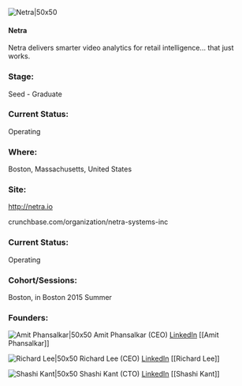 

![Netra|50x50](https://apimg.techstars.com/connect/images/image_files/55e0c2aaa93e9fcf1e000005/original/Netra.jpg)

#### Netra
Netra delivers smarter video analytics for retail intelligence... that just works.

### Stage: 
Seed - Graduate 

### Current Status: 
Operating

### Where:
Boston, Massachusetts, United States

### Site:
http://netra.io



crunchbase.com/organization/netra-systems-inc

### Current Status: 
Operating

### Cohort/Sessions: 
Boston, in Boston 2015 Summer

### Founders: 

![Amit Phansalkar|50x50](https://apimg.techstars.com/connect/images/image_files/5567353b883a9c0a3b00001a/original/Amit.jpg) Amit Phansalkar (CEO) [LinkedIn](https://linkedin.com/in/amit-phansalkar-0443a64) [[Amit Phansalkar]]

![Richard Lee|50x50](https://apimg.techstars.com/connect/images/image_files/5570b2081e6c01a830000018/original/Richard.jpg) Richard Lee (CEO) [LinkedIn](https://linkedin.com/in/richard-lee-2835b28) [[Richard Lee]]

![Shashi Kant|50x50](http://s3.amazonaws.com/ts-accel-connect-uploads/images/image_files/55673584883a9c0a3b00001c/original/Shashi.JPG) Shashi Kant (CTO) [LinkedIn](https://linkedin.com/in/skant) [[Shashi Kant]]


